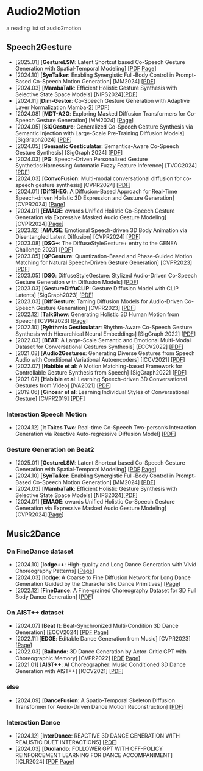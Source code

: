 # Audio2Motion
a reading list of audio2motion  
## Speech2Gesture
* [2025.01] [**GestureLSM**: Latent Shortcut based Co-Speech Gesture Generation with Spatial-Temporal Modeling] [[PDF](https://arxiv.org/pdf/2501.18898v1) [Page](https://andypinxinliu.github.io/GestureLSM)]
* [2024.10] [**SynTalker**: Enabling Synergistic Full-Body Control in Prompt-Based Co-Speech Motion Generation] [MM2024] [[PDF](https://arxiv.org/pdf/2410.00464v1)]
* [2024.03] [**MambaTalk**: Efficient Holistic Gesture Synthesis with Selective State Space Models] [NIPS2024][[PDF](https://arxiv.org/pdf/2403.09471v5)] 
* [2024.11] [**Dim-Gestor**: Co-Speech Gesture Generation with Adaptive Layer Normalization Mamba-2] [[PDF](https://arxiv.org/pdf/2411.16729)]
* [2024.08] [**MDT-A2G**: Exploring Masked Diffusion Transformers for Co-Speech Gesture Generation] [MM2024] [[Page](https://xiaofenmao.github.io/web-project/MDT-A2G/)]
* [2024.05] [**SIGGesture**: Generalized Co-Speech Gesture Synthesis via Semantic Injection with Large-Scale Pre-Training Diffusion Models] [SigGraph2024] [[PDF](https://arxiv.org/pdf/2405.13336)]
* [2024.05] [**Semantic Gesticulatar**: Semantics-Aware Co-Speech Gesture Synthesis] [SigGraph 2024] [[PDF](https://arxiv.org/pdf/2405.09814)]
* [2024.03] [**PG**: Speech-Driven Personalized Gesture Synthetics:Harnessing Automatic Fuzzy Feature Inference] [TVCG2024] [[PDF](https://arxiv.org/pdf/2403.10805)]
* [2024.03] [**ConvoFusion**: Multi-modal conversational diffusion for co-speech gesture synthesis] [CVPR2024] [[PDF](https://arxiv.org/pdf/2403.17936)]
* [2024.01] [**DiffSHEG**: A Diffusion-Based Approach for Real-Time Speech-driven Holistic 3D Expression and Gesture Generation] [CVPR2024] [[Page](https://jeremycjm.github.io/proj/DiffSHEG/)]
* [2024.01] [**EMAGE**: owards Unified Holistic Co-Speech Gesture Generation via Expressive Masked Audio Gesture Modeling] [CVPR2024][[Page](https://pantomatrix.github.io/EMAGE/)]
* [2023.12] [**AMUSE**: Emotional Speech-driven 3D Body Animation via Disentangled Latent Diffusion] [CVPR2024] [[PDF](https://arxiv.org/pdf/2312.04466)]
* [2023.08] [**DSG+**: The DiffuseStyleGesture+ entry to the GENEA Challenge 2023] [[PDF](https://arxiv.org/pdf/2308.13879)]
* [2023.05] [**QPGesture**: Quantization-Based and Phase-Guided Motion Matching for Natural Speech-Driven Gesture Generation] [CVPR2023] [[PDF](https://arxiv.org/pdf/2305.11094)]
* [2023.05] [**DSG**: DiffuseStyleGesture: Stylized Audio-Driven Co-Speech Gesture Generation with Diffusion Models] [[PDF](https://arxiv.org/pdf/2305.04919)]
* [2023.03] [**GestureDiffuCLIP**: Gesture Diffusion Model with CLIP Latents] [SigGraph2023] [[PDF](https://arxiv.org/pdf/2303.14613)]
* [2023.03] [**DiffGesture**: Taming Diffusion Models for Audio-Driven Co-Speech Gesture Generation] [CVPR2023] [[PDF](https://arxiv.org/pdf/2303.09119)]
* [2022.12] [**TalkShow**: Generating Holistic 3D Human Motion from Speech] [CVPR2023] [[Page](https://talkshow.is.tue.mpg.de/)]
* [2022.10] [**Ryhthmic Gesticulatar**: Rhythm-Aware Co-Speech Gesture Synthesis with Hierarchical Neural Embeddings] [SigGraph 2022] [[PDF](https://arxiv.org/pdf/2210.01448)]
* [2022.03] [**BEAT**: A Large-Scale Semantic and Emotional Multi-Modal Dataset for Conversational Gestures Synthesis] [ECCV2022] [[PDF](https://arxiv.org/pdf/2203.05297)]
* [2021.08] [**Audio2Gestures**: Generating Diverse Gestures from Speech Audio with Conditional Variational Autoencoders] [ICCV2021] [[PDF](https://arxiv.org/pdf/2108.06720)]
* [2022.07] [**Habibie et al**: A Motion Matching-based Framework for Controllable Gesture Synthesis from Speech] [SigGraph2022] [[PDF](https://vcai.mpi-inf.mpg.de/projects/SpeechGestureMatching/data/paper.pdf)]
* [2021.02] [**Habibie et al**: Learning Speech-driven 3D Conversational Gestures from Video] [IVA2021] [[PDF](https://arxiv.org/pdf/2102.06837)]
* [2019.06] [**Ginosar et al**: Learning Individual Styles of Conversational Gesture] [CVPR2019] [[PDF](https://arxiv.org/pdf/1906.04160)]
### Interaction Speech Motion
* [2024.12] [**It Takes Two**: Real-time Co-Speech Two-person’s Interaction Generation via Reactive Auto-regressive Diffusion Model] [[PDF](https://arxiv.org/pdf/2412.02419)]
### Gesture Generation on Beat2
* [2025.01] [**GestureLSM**: Latent Shortcut based Co-Speech Gesture Generation with Spatial-Temporal Modeling] [[PDF](https://arxiv.org/pdf/2501.18898v1) [Page](https://andypinxinliu.github.io/GestureLSM)]
* [2024.10] [**SynTalker**: Enabling Synergistic Full-Body Control in Prompt-Based Co-Speech Motion Generation] [MM2024] [[PDF](https://arxiv.org/pdf/2410.00464v1)]
* [2024.03] [**MambaTalk**: Efficient Holistic Gesture Synthesis with Selective State Space Models] [NIPS2024][[PDF](https://arxiv.org/pdf/2403.09471v5)]
* [2024.01] [**EMAGE**: owards Unified Holistic Co-Speech Gesture Generation via Expressive Masked Audio Gesture Modeling] [CVPR2024][[Page](https://pantomatrix.github.io/EMAGE/)]

## Music2Dance
### On FineDance dataset
* [2024.10] [**lodge++**: High-quality and Long Dance Generation with Vivid Choreography Patterns] [[Page](https://li-ronghui.github.io/lodgepp)]
* [2024.03] [**lodge**: A Coarse to Fine Diffusion Network for Long Dance Generation Guided by the Characteristic Dance Primitives] [[Page](https://li-ronghui.github.io/lodge)]
* [2022.12] [**FineDance**: A Fine-grained Choreography Dataset for 3D Full Body Dance Generation] [[PDF](https://arxiv.org/pdf/2212.03741)]
### On AIST++ dataset
* [2024.07] [**Beat It**: Beat-Synchronized Multi-Condition 3D Dance Generation] [ECCV2024] [[PDF](https://arxiv.org/pdf/2407.07554) [Page](https://zikaihuangscut.github.io/Beat-It/)]
* [2022.11] [**EDGE**: Editable Dance Generation from Music] [CVPR2023] [[Page](https://edge-dance.github.io/)]
* [2022.03] [**Bailando**: 3D Dance Generation by Actor-Critic GPT with Choreographic Memory] [CVPR2022] [[PDF](https://arxiv.org/pdf/2203.13055) [Page](https://www.mmlab-ntu.com/project/bailando/index.html)]
* [2021.01] [**AIST++**: AI Choreographer: Music Conditioned 3D Dance Generation with AIST++] [ICCV2021] [[PDF](https://arxiv.org/pdf/2101.08779)]
### else
* [2024.09] [**DanceFusion**: A Spatio-Temporal Skeleton Diffusion Transformer for Audio-Driven Dance Motion Reconstruction] [[PDF](https://arxiv.org/pdf/2411.04646)]
### Interaction Dance
* [2024.12] [**InterDance**: REACTIVE 3D DANCE GENERATION WITH REALISTIC DUET INTERACTIONS] [[PDF](https://arxiv.org/pdf/2412.16982)]
* [2024.03] [**Duolando**: FOLLOWER GPT WITH OFF-POLICY REINFORCEMENT LEARNING FOR DANCE ACCOMPANIMENT] [ICLR2024] [[PDF](https://arxiv.org/pdf/2403.18811) [Page](https://lisiyao21.github.io/projects/Duolando/)]

